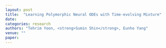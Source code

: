 ```yaml
---
layout: post
title:  "Learning Polymorphic Neural ODEs with Time-evolving Mixture"
date:   
categories: research
authors: "Tehrim Yoon, <strong>Sumin Shin</strong>, Eunho Yang"
venue: ""
paper: 
---
```

